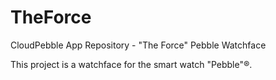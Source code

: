 TheForce
========

CloudPebble App Repository - "The Force" Pebble Watchface

This project is a watchface for the smart watch "Pebble"®.
